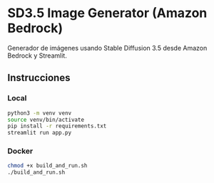 # SD3.5 Image Generator (Amazon Bedrock)

Generador de imágenes usando Stable Diffusion 3.5 desde Amazon Bedrock y Streamlit.

## Instrucciones

### Local
```bash
python3 -m venv venv
source venv/bin/activate
pip install -r requirements.txt
streamlit run app.py
```

### Docker
```bash
chmod +x build_and_run.sh
./build_and_run.sh
```
